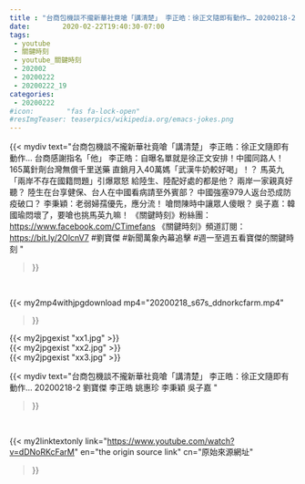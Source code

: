 ```yaml
---
title : "台商包機談不攏新華社竟嗆「講清楚」 李正皓：徐正文隨即有動作… 20200218-2 劉寶傑 李正皓 姚惠珍 李秉穎 吳子嘉 "
date:        2020-02-22T19:40:30-07:00
tags:
 - youtube
 - 關鍵時刻
 - youtube_關鍵時刻
 - 202002
 - 20200222
 - 20200222_19
categories:
 - 20200222
#icon:        "fas fa-lock-open"
#resImgTeaser: teaserpics/wikipedia.org/emacs-jokes.png
---
```


{{< mydiv text="台商包機談不攏新華社竟嗆「講清楚」 李正皓：徐正文隨即有動作… 台商感謝指名「他」 李正皓：自曝名單就是徐正文安排！中國同路人！ 165萬針劑台灣無償千里送藥 直銷月入40萬媽「武漢牛奶較好喝」！？ 馬英九「兩岸不存在國籍問題」引爆眾怒 給陸生、陸配好處的都是他？ 兩岸一家親真好聽？ 陸生在台享健保、台人在中國看病請至外賓部？ 中國強塞979人返台恐成防疫破口？ 李秉穎：老弱婦孺優先，應分流！ 嗆問陳時中讓眾人傻眼？ 吳子嘉：韓國瑜悶壞了，要嗆也挑馬英九嘛！  《關鍵時刻》粉絲團：https://www.facebook.com/CTimefans 《關鍵時刻》頻道訂閱：https://bit.ly/2OlcnV7  #劉寶傑 #新聞萬象內幕追擊 #週一至週五看寶傑的關鍵時刻 "
>}}
<br>


{{< my2mp4withjpgdownload mp4="20200218_s67s_ddnorkcfarm.mp4"
>}}

{{< my2jpgexist "xx1.jpg" >}}<br>
{{< my2jpgexist "xx2.jpg" >}}<br>
{{< my2jpgexist "xx3.jpg" >}}<br>



{{< mydiv text="台商包機談不攏新華社竟嗆「講清楚」 李正皓：徐正文隨即有動作… 20200218-2 劉寶傑 李正皓 姚惠珍 李秉穎 吳子嘉 "
>}}
<br>

{{< my2linktextonly link="https://www.youtube.com/watch?v=dDNoRKcFarM"
en="the origin source link" cn="原始來源網址"
>}}


<br>

